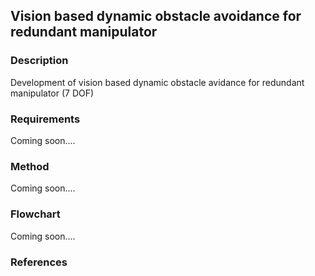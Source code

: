 ## Vision based dynamic obstacle avoidance for redundant manipulator

### Description

Development of vision based dynamic obstacle avidance for redundant manipulator (7 DOF)

### Requirements

Coming soon....

### Method

Coming soon....

### Flowchart

Coming soon....

### References